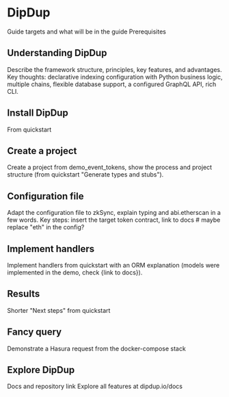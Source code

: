 # DipDup

Guide targets and what will be in the guide
Prerequisites

## Understanding DipDup

Describe the framework structure, principles, key features, and advantages.
Key thoughts: declarative indexing configuration with Python business logic, multiple chains, flexible database support, a configured GraphQL API, rich CLI.

## Install DipDup

From quickstart

## Create a project

Create a project from demo_event_tokens, show the process and project structure (from quickstart "Generate types and stubs").

## Configuration file

Adapt the configuration file to zkSync, explain typing and abi.etherscan in a few words.
Key steps: insert the target token contract, link to docs  # maybe replace "eth" in the config?

## Implement handlers

Implement handlers from quickstart with an ORM explanation (models were implemented in the demo, check {link to docs}).

## Results

Shorter "Next steps" from quickstart

## Fancy query

Demonstrate a Hasura request from the docker-compose stack

## Explore DipDup

Docs and repository link
Explore all features at dipdup.io/docs
